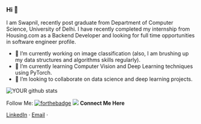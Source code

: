 ### Hi 👋
I am Swapnil, recently post graduate from Department of Computer Science, University of Delhi. I have recently completed my internship from Housing.com as a Backend Developer and looking for full time opportunities in software engineer profile.
- 🔭 I’m currently working on image classification (also, I am brushing up my data structures and algorithms skills regularly).
- 🌱 I’m currently learning Computer Vision and Deep Learning techniques using PyTorch.
- 🤝 I’m looking to collaborate on data science and deep learning projects. 


![YOUR github stats](https://github-readme-stats.vercel.app/api?username=SwapnilMadaan)

Follow Me:
[![forthebadge](https://img.shields.io/github/followers/SwapnilMadaan?label=GitHub&style=social)](https://github.com/SwapnilMadaan)
<img src="https://img.shields.io/badge/linkedin-%230077B5.svg?&style=for-the-badge&logo=linkedin&logoColor=white" />
<b>Connect Me Here</b> <br>
<p>
<a href="https://www.linkedin.com/in/swapnil-madaan-ducs/">LinkedIn</a> · <a href="mailto:swapnil.mca17.du@gmail.com">Email</a> · <a 
</p>


